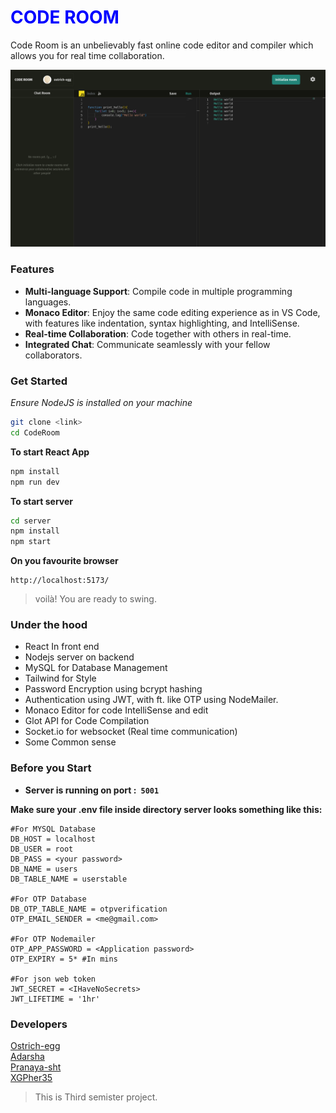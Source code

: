 # <span style="color:blue; animation: blinker 1s linear infinite;">CODE ROOM</span>

Code Room is an unbelievably fast online code editor and compiler which allows you for real time collaboration.

![](./readmePicture.png)

### Features

- **Multi-language Support**: Compile code in multiple programming languages.
- **Monaco Editor**: Enjoy the same code editing experience as in VS Code, with features like indentation, syntax highlighting, and IntelliSense.
- **Real-time Collaboration**: Code together with others in real-time.
- **Integrated Chat**: Communicate seamlessly with your fellow collaborators.


### Get Started

*Ensure NodeJS is installed on your machine*


```sh
git clone <link>
cd CodeRoom
```

**To start React App**
```sh
npm install
npm run dev
```

**To start server**
```sh
cd server
npm install
npm start
```

**On you favourite browser**
```
http://localhost:5173/
```
>voilà! You are ready to swing.

### Under the hood
- React  In front end
- Nodejs server on backend
- MySQL for Database Management
- Tailwind for Style
- Password Encryption using bcrypt hashing
- Authentication using JWT, with ft. like OTP using NodeMailer.
- Monaco Editor for code IntelliSense and edit
- Glot API for Code Compilation
- Socket.io for websocket (Real time communication)
- Some Common sense

### Before you Start

- **Server is running on port :``` 5001```**<br>

**Make sure your .env file inside directory server  looks something like this:**
```
#For MYSQL Database
DB_HOST = localhost
DB_USER = root
DB_PASS = <your password>
DB_NAME = users
DB_TABLE_NAME = userstable

#For OTP Database
DB_OTP_TABLE_NAME = otpverification
OTP_EMAIL_SENDER = <me@gmail.com>

#For OTP Nodemailer
OTP_APP_PASSWORD = <Application password>
OTP_EXPIRY = 5* #In mins

#For json web token
JWT_SECRET = <IHaveNoSecrets>
JWT_LIFETIME = '1hr'
```

### Developers

[Ostrich-egg](https://github.com/ostrich-egg)<br>
[Adarsha](https://github.com/Adarsha16)<br>
[Pranaya-sht](https://github.com/Pranaya-sht)<br>
[XGPher35](https://github.com/XGPher35)<br>
> This is Third semister project.<br>